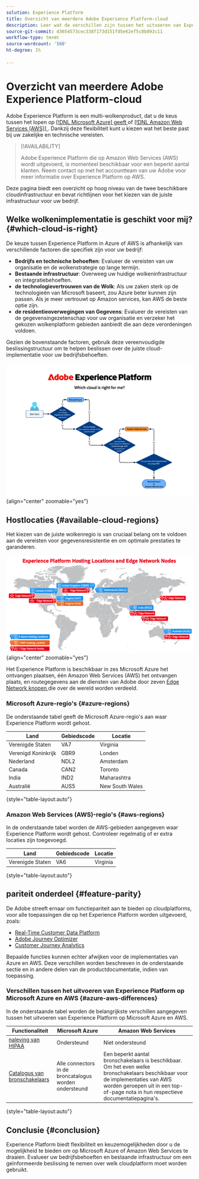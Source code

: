 ```yaml
---
solution: Experience Platform
title: Overzicht van meerdere Adobe Experience Platform-cloud
description: Leer wat de verschillen zijn tussen het uitvoeren van Experience Platform op Microsoft Azure en Amazon Web Services.
source-git-commit: d3654573cec338f173d151fd5e62ef5c8b893c11
workflow-type: tm+mt
source-wordcount: '560'
ht-degree: 1%

---
```



# Overzicht van meerdere Adobe Experience Platform-cloud

Adobe Experience Platform is een multi-wolkenproduct, dat u de keus tussen het lopen op [[!DNL Microsoft Azure] geeft ](https://azure.microsoft.com/en-us) of [[!DNL Amazon Web Services (AWS)] ](https://aws.amazon.com/). Dankzij deze flexibiliteit kunt u kiezen wat het beste past bij uw zakelijke en technische vereisten.

>[!AVAILABILITY]
>
>Adobe Experience Platform die op Amazon Web Services (AWS) wordt uitgevoerd, is momenteel beschikbaar voor een beperkt aantal klanten. Neem contact op met het accountteam van uw Adobe voor meer informatie over Experience Platform op AWS.

Deze pagina biedt een overzicht op hoog niveau van de twee beschikbare cloudinfrastructuur en bevat richtlijnen voor het kiezen van de juiste infrastructuur voor uw bedrijf.

## Welke wolkenimplementatie is geschikt voor mij? {#which-cloud-is-right}

De keuze tussen Experience Platform in Azure of AWS is afhankelijk van verschillende factoren die specifiek zijn voor uw bedrijf:

* **Bedrijfs en technische behoeften**: Evalueer de vereisten van uw organisatie en de wolkenstrategie op lange termijn.
* **Bestaande infrastructuur**: Overweeg uw huidige wolkeninfrastructuur en integratiebehoeften.
* **de technologievertrouwen van de Wolk**: Als uw zaken sterk op de technologieën van Microsoft baseert, zou Azure beter kunnen zijn passen. Als je meer vertrouwt op Amazon services, kan AWS de beste optie zijn.
* **de residentieoverwegingen van Gegevens**: Evalueer de vereisten van de gegevensingezetenschap voor uw organisatie en verzeker het gekozen wolkenplatform gebieden aanbiedt die aan deze verordeningen voldoen.

Gezien de bovenstaande factoren, gebruik deze vereenvoudigde beslissingstructuur om te helpen beslissen over de juiste cloud-implementatie voor uw bedrijfsbehoeften.

![ Beeld dat de geografische distributie van het ontvangen plaatsen toont.](assets/multi-cloud/diagram-cloud.png){align="center" zoomable="yes"}

## Hostlocaties {#available-cloud-regions}

Het kiezen van de juiste wolkenregio is van cruciaal belang om te voldoen aan de vereisten voor gegevensresistentie en om optimale prestaties te garanderen.

![ Beeld dat de geografische distributie van het ontvangen plaatsen toont.](assets/multi-cloud/hosting-locations-map.png){align="center" zoomable="yes"}

Het Experience Platform is beschikbaar in zes Microsoft Azure het ontvangen plaatsen, één Amazon Web Services (AWS) het ontvangen plaats, en routegegevens aan de diensten van Adobe door zeven [ Edge Network knopen ](../collection/home.md#edge) die over de wereld worden verdeeld.

### Microsoft Azure-regio&#39;s {#azure-regions}

De onderstaande tabel geeft de Microsoft Azure-regio&#39;s aan waar Experience Platform wordt gehost.

| Land | Gebiedscode | Locatie |
|---------|-------------|----------|
| Verenigde Staten | VA7 | Virginia |
| Verenigd Koninkrijk | GBR9 | Londen |
| Nederland | NDL2 | Amsterdam |
| Canada | CAN2 | Toronto |
| India | IND2 | Maharashtra |
| Australië | AUS5 | New South Wales |

{style="table-layout:auto"}

### Amazon Web Services (AWS)-regio&#39;s {#aws-regions}

In de onderstaande tabel worden de AWS-gebieden aangegeven waar Experience Platform wordt gehost. Controleer regelmatig of er extra locaties zijn toegevoegd.

| Land | Gebiedscode | Locatie |
|---------|-------------|----------|
| Verenigde Staten | VA6 | Virginia |

{style="table-layout:auto"}

## pariteit onderdeel {#feature-parity}

De Adobe streeft ernaar om functiepariteit aan te bieden op cloudplatforms, voor alle toepassingen die op het Experience Platform worden uitgevoerd, zoals:

* [Real-Time Customer Data Platform](../rtcdp/home.md)
* [ Adobe Journey Optimizer ](https://experienceleague.adobe.com/en/docs/journey-optimizer/using/ajo-home)
* [Customer Journey Analytics](https://experienceleague.adobe.com/en/docs/analytics-platform/using/cja-landing)

Bepaalde functies kunnen echter afwijken voor de implementaties van Azure en AWS. Deze verschillen worden beschreven in de onderstaande sectie en in andere delen van de productdocumentatie, indien van toepassing.

### Verschillen tussen het uitvoeren van Experience Platform op Microsoft Azure en AWS {#azure-aws-differences}

In de onderstaande tabel worden de belangrijkste verschillen aangegeven tussen het uitvoeren van Experience Platform op Microsoft Azure en AWS.

| Functionaliteit | Microsoft Azure | Amazon Web Services |
| --- | --- | --- |
| [ naleving van HIPAA ](https://www.adobe.com/trust/compliance/hipaa-ready.html) | Ondersteund | Niet ondersteund |
| [ Catalogus van bronschakelaars ](/help/sources/home.md) | Alle connectors in de broncatalogus worden ondersteund | Een beperkt aantal bronschakelaars is beschikbaar. Om het even welke bronschakelaars beschikbaar voor de implementaties van AWS worden geroepen uit in een top-of-page nota in hun respectieve documentatiepagina&#39;s. |

{style="table-layout:auto"}

<!-- To be determined if we need to add this part about the AI Assistant 

| [Experience Platform AI Assistant](/help/ai-assistant/home.md) | Supported | Not supported |

-->

## Conclusie {#conclusion}

Experience Platform biedt flexibiliteit en keuzemogelijkheden door u de mogelijkheid te bieden om op Microsoft Azure of Amazon Web Services te draaien. Evalueer uw bedrijfsbehoeften en bestaande infrastructuur om een geïnformeerde beslissing te nemen over welk cloudplatform moet worden gebruikt.
